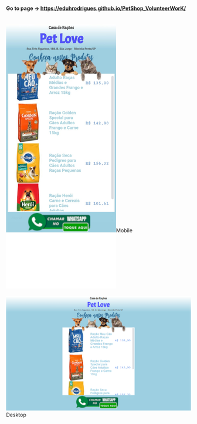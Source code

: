 #### Go to page → https://eduhrodrigues.github.io/PetShop_VolunteerWorK/ <br> <br>

<img center src="img/index_mobile.jpeg" width="300">Mobile <br> ![hustlin_erd](img/PetShop_VolunteerWorK_Business_Card.pdf) <br> <br>
<img src="img/index_desktop.png" >Desktop

